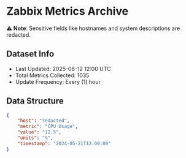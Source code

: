 # Zabbix Metrics Archive

⚠️ **Note**: Sensitive fields like hostnames and system descriptions are redacted.

## Dataset Info
- Last Updated: 2025-08-12 12:00 UTC
- Total Metrics Collected: 1035
- Update Frequency: Every (1) hour

## Data Structure
```json
{
    "host": "redacted",
    "metric": "CPU Usage",
    "value": "12.5",
    "units": "%",
    "timestamp": "2024-05-21T12:00:00"
}
```
